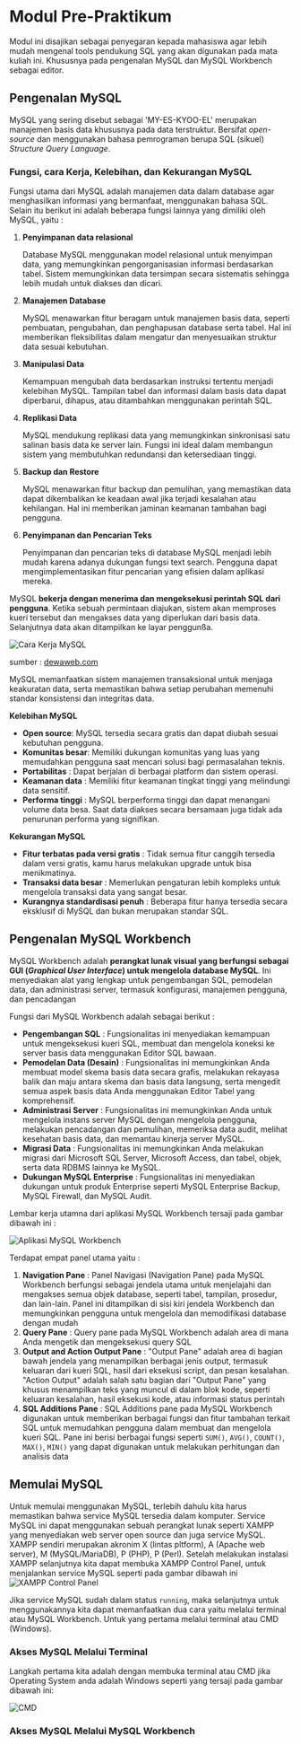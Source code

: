 # Modul Pre-Praktikum

Modul ini disajikan sebagai penyegaran kepada mahasiswa agar lebih mudah mengenal tools pendukung SQL yang akan digunakan pada mata kuliah ini. Khususnya pada pengenalan MySQL dan MySQL Workbench sebagai editor. 

## Pengenalan MySQL
MySQL yang sering disebut sebagai 'MY-ES-KYOO-EL' merupakan manajemen basis data khususnya pada data terstruktur. Bersifat *open-source* dan menggunakan bahasa pemrograman berupa SQL (sikuel) *Structure Query Language*. 

### Fungsi, cara Kerja, Kelebihan, dan Kekurangan MySQL
Fungsi utama dari MySQL adalah manajemen data dalam database agar menghasilkan informasi yang bermanfaat, menggunakan bahasa SQL. Selain itu berikut ini adalah beberapa fungsi lainnya yang dimiliki oleh MySQL, yaitu : 
1. **Penyimpanan data relasional**
   
    Database MySQL menggunakan model relasional untuk menyimpan data, yang memungkinkan pengorganisasian informasi berdasarkan tabel. Sistem memungkinkan data tersimpan secara sistematis sehingga lebih mudah untuk diakses dan dicari.
2. **Manajemen Database**

    MySQL menawarkan fitur beragam untuk manajemen basis data, seperti pembuatan, pengubahan, dan penghapusan database serta tabel. Hal ini memberikan fleksibilitas dalam mengatur dan menyesuaikan struktur data sesuai kebutuhan.
3. **Manipulasi Data**

    Kemampuan mengubah data berdasarkan instruksi tertentu menjadi kelebihan MySQL. Tampilan tabel dan informasi dalam basis data dapat diperbarui, dihapus, atau ditambahkan menggunakan perintah SQL.

4. **Replikasi Data**

    MySQL mendukung replikasi data yang memungkinkan sinkronisasi satu salinan basis data ke server lain. Fungsi ini ideal dalam membangun sistem yang membutuhkan redundansi dan ketersediaan tinggi.

5. **Backup dan Restore**

    MySQL menawarkan fitur backup dan pemulihan, yang memastikan data dapat dikembalikan ke keadaan awal jika terjadi kesalahan atau kehilangan. Hal ini memberikan jaminan keamanan tambahan bagi pengguna.
6. **Penyimpanan dan Pencarian Teks**

    Penyimpanan dan pencarian teks di database MySQL menjadi lebih mudah karena adanya dukungan fungsi text search. Pengguna dapat mengimplementasikan fitur pencarian yang efisien dalam aplikasi mereka.

MySQL **bekerja dengan menerima dan mengeksekusi perintah SQL dari pengguna**. Ketika sebuah permintaan diajukan, sistem akan memproses kueri tersebut dan mengakses data yang diperlukan dari basis data. Selanjutnya data akan ditampilkan ke layar penggunßa.

![Cara Kerja MySQL](https://dwblog-ecdf.kxcdn.com/wp-content/uploads/2021/04/cara-kerja-MySQL.jpg)

sumber : [dewaweb.com](https://dewaweb.com)

MySQL memanfaatkan sistem manajemen transaksional untuk menjaga keakuratan data, serta memastikan bahwa setiap perubahan memenuhi standar konsistensi dan integritas data.

**Kelebihan MySQL**

* **Open source**: MySQL tersedia secara gratis dan dapat diubah sesuai kebutuhan pengguna.
* **Komunitas besar**: Memiliki dukungan komunitas yang luas yang memudahkan pengguna saat mencari solusi bagi permasalahan teknis.
* **Portabilitas** : Dapat berjalan di berbagai platform dan sistem operasi.
* **Keamanan data** : Memiliki fitur keamanan tingkat tinggi yang melindungi data sensitif.
* **Performa tinggi** : MySQL berperforma tinggi dan dapat menangani volume data besa. Saat data diakses secara bersamaan juga tidak ada penurunan performa yang signifikan.


**Kekurangan MySQL**

* **Fitur terbatas pada versi gratis** : Tidak semua fitur canggih tersedia dalam versi gratis, kamu harus melakukan upgrade untuk bisa menikmatinya.
* **Transaksi data besar** : Memerlukan pengaturan lebih kompleks untuk mengelola transaksi data yang sangat besar.
* **Kurangnya standardisasi penuh** : Beberapa fitur hanya tersedia secara eksklusif di MySQL dan bukan merupakan standar SQL.


## Pengenalan MySQL Workbench
MySQL Workbench adalah **perangkat lunak visual yang berfungsi sebagai GUI (*Graphical User Interface*) untuk mengelola database MySQL**. Ini menyediakan alat yang lengkap untuk pengembangan SQL, pemodelan data, dan administrasi server, termasuk konfigurasi, manajemen pengguna, dan pencadangan

Fungsi dari MySQL Workbench adalah sebagai berikut : 

* **Pengembangan SQL** : Fungsionalitas ini menyediakan kemampuan untuk mengeksekusi kueri SQL, membuat dan mengelola koneksi ke server basis data menggunakan Editor SQL bawaan.
* **Pemodelan Data (Desain)** : Fungsionalitas ini memungkinkan Anda membuat model skema basis data secara grafis, melakukan rekayasa balik dan maju antara skema dan basis data langsung, serta mengedit semua aspek basis data Anda menggunakan Editor Tabel yang komprehensif.
* **Administrasi Server** : Fungsionalitas ini memungkinkan Anda untuk mengelola instans server MySQL dengan mengelola pengguna, melakukan pencadangan dan pemulihan, memeriksa data audit, melihat kesehatan basis data, dan memantau kinerja server MySQL.
* **Migrasi Data** : Fungsionalitas ini memungkinkan Anda melakukan migrasi dari Microsoft SQL Server, Microsoft Access, dan tabel, objek, serta data RDBMS lainnya ke MySQL.
* **Dukungan MySQL Enterprise** : Fungsionalitas ini menyediakan dukungan untuk produk Enterprise seperti MySQL Enterprise Backup, MySQL Firewall, dan MySQL Audit.


Lembar kerja utamna dari aplikasi MySQL Workbench tersaji pada gambar dibawah ini : 

![Aplikasi MySQL Workbench](https://d1jnx9ba8s6j9r.cloudfront.net/blog/wp-content/uploads/2018/10/m5.png)

Terdapat empat panel utama yaitu : 
1. **Navigation Pane** : Panel Navigasi (Navigation Pane) pada MySQL Workbench berfungsi sebagai jendela utama untuk menjelajahi dan mengakses semua objek database, seperti tabel, tampilan, prosedur, dan lain-lain. Panel ini ditampilkan di sisi kiri jendela Workbench dan memungkinkan pengguna untuk mengelola dan memodifikasi database dengan mudah
2. **Query Pane** : Query pane pada MySQL Workbench adalah area di mana Anda mengetik dan mengeksekusi query SQL
3. **Output and Action Output Pane** : "Output Pane" adalah area di bagian bawah jendela yang menampilkan berbagai jenis output, termasuk keluaran dari kueri SQL, hasil dari eksekusi script, dan pesan kesalahan. "Action Output" adalah salah satu bagian dari "Output Pane" yang khusus menampilkan teks yang muncul di dalam blok kode, seperti keluaran kesalahan, hasil eksekusi kode, atau informasi status perintah
4. **SQL Additions Pane** : SQL Additions pane pada MySQL Workbench digunakan untuk memberikan berbagai fungsi dan fitur tambahan terkait SQL untuk memudahkan pengguna dalam membuat dan mengelola kueri SQL. Pane ini berisi berbagai fungsi seperti `SUM()`, `AVG()`, `COUNT()`, `MAX()`, `MIN()` yang dapat digunakan untuk melakukan perhitungan dan analisis data


## Memulai MySQL
Untuk memulai menggunakan MySQL, terlebih dahulu kita harus memastikan bahwa service MySQL tersedia dalam komputer. Service MySQL ini dapat menggunakan sebuah perangkat lunak seperti XAMPP yang menyediakan web server open source dan juga service MySQL. XAMPP sendiri merupakan akronim X (lintas pltform), A (Apache web server), M (MySQL/MariaDB), P (PHP), P (Perl). Setelah melakukan instalasi XAMPP selanjutnya kita dapat membuka XAMPP Control Panel, untuk menjalankan service MySQL seperti pada gambar dibawah ini
![XAMPP Control Panel](https://phpgurukul.com/wp-content/uploads/2023/02/xampp-control-panel-1.png)

Jika service MySQL sudah dalam status `running`, maka selanjutnya untuk menggunakannya kita dapat memanfaatkan dua cara yaitu melalui terminal atau MySQL Workbench. Untuk yang pertama melalui terminal atau CMD (Windows). 

### Akses MySQL Melalui Terminal
Langkah pertama kita adalah dengan membuka terminal atau CMD jika Operating System anda adalah Windows seperti yang tersaji pada gambar dibawah ini:

![CMD](https://upload.wikimedia.org/wikipedia/commons/b/b3/Command_Prompt_on_Windows_10_RTM.png)



### Akses MySQL Melalui MySQL Workbench